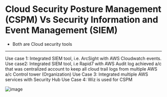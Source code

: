 # Cloud Security Posture Management (CSPM) Vs Security Information and Event Management (SIEM)
- Both are Cloud security tools
- ----------------------------------------------------------------- 

Use case 1: Integrated SIEM tool, i.e. ArcSight with AWS Cloudwatch events.
Use case2: Integrated SIEM tool, i.e Rapid7 with AWS Audit log achieved a/c that was centralized account to keep all cloud trail logs from multiple AWS a/c Control tower (Organization) 
Use Case 3: Integrated multiple AWS services with Security Hub 
Use Case 4: Wiz is used for CSPM 

 
![image](https://github.com/Mk-CloudLeader/aws_Meetup-2023/assets/66654978/7e34d6d0-6365-41ab-ae8b-8852d9f8d233)

